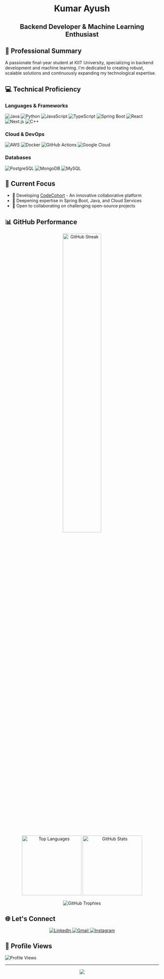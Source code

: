 <h1 align="center">Kumar Ayush </h1>

<h2 align="center">Backend Developer & Machine Learning Enthusiast</h2>

## 🌟 Professional Summary

A passionate final-year student at KIIT University, specializing in backend development and machine learning. I'm dedicated to creating robust, scalable solutions and continuously expanding my technological expertise.

## 💻 Technical Proficiency

### Languages & Frameworks
![Java](https://img.shields.io/badge/-Java-007396?style=flat-square&logo=java&logoColor=white)
![Python](https://img.shields.io/badge/-Python-3776AB?style=flat-square&logo=python&logoColor=white)
![JavaScript](https://img.shields.io/badge/-JavaScript-F7DF1E?style=flat-square&logo=javascript&logoColor=black)
![TypeScript](https://img.shields.io/badge/-TypeScript-3178C6?style=flat-square&logo=typescript&logoColor=white)
![Spring Boot](https://img.shields.io/badge/-Spring_Boot-6DB33F?style=flat-square&logo=spring-boot&logoColor=white)
![React](https://img.shields.io/badge/-React-61DAFB?style=flat-square&logo=react&logoColor=black)
![Next.js](https://img.shields.io/badge/-Next.js-000000?style=flat-square&logo=next.js&logoColor=white)
![C++](https://img.shields.io/badge/-C++-3776AB?style=flat-square&logo=Cplusplus&logoColor=white)


### Cloud & DevOps
![AWS](https://img.shields.io/badge/-Amazon_AWS-232F3E?style=flat-square&logo=amazon-aws&logoColor=white)
![Docker](https://img.shields.io/badge/-Docker-2496ED?style=flat-square&logo=docker&logoColor=white)
![GitHub Actions](https://img.shields.io/badge/-GitHub_Actions-2088FF?style=flat-square&logo=github-actions&logoColor=white)
![Google Cloud](https://img.shields.io/badge/-Google_Cloud-4285F4?style=flat-square&logo=google-cloud&logoColor=white)


### Databases
![PostgreSQL](https://img.shields.io/badge/-PostgreSQL-336791?style=flat-square&logo=postgresql&logoColor=white)
![MongoDB](https://img.shields.io/badge/-MongoDB-47A248?style=flat-square&logo=mongodb&logoColor=white)
![MySQL](https://img.shields.io/badge/-MySQL-4479A1?style=flat-square&logo=mysql&logoColor=white)

## 🚀 Current Focus

- 🔭 Developing [CodeCohort](https://codecohort-nine.vercel.app) - An innovative collaborative platform
- 🌱 Deepening expertise in Spring Boot, Java, and Cloud Services
- 🤝 Open to collaborating on challenging open-source projects

## 📊 GitHub Performance

<p align="center">
  <img src="https://github-readme-streak-stats.herokuapp.com?user=Kumar-AyushD&theme=dark&hide_border=false&fire=DD2727" alt="GitHub Streak" width="50%" />
</p>

<p align="center">
  <img src="https://github-readme-stats.vercel.app/api/top-langs/?username=Kumar-AyushD&theme=dark&hide_border=false&include_all_commits=true&count_private=true&layout=compact" alt="Top Languages" style="height: 195px;" />
  <img src="https://github-readme-stats.vercel.app/api?username=Kumar-AyushD&show_icons=true&theme=dark&hide_border=false" alt="GitHub Stats" style="height: 195px;" />
</p>



<p align="center">
  <img src="https://github-profile-trophy.vercel.app/?username=Kumar-AyushD&theme=radical&no-frame=false&no-bg=false&margin-w=4" alt="GitHub Trophies" />
</p>

## 🌐 Let's Connect

<p align="center">
  <a href="https://www.linkedin.com/in/kumar-ayush-3a9543228" target="_blank">
    <img src="https://img.shields.io/badge/LinkedIn-0077B5?style=for-the-badge&logo=linkedin&logoColor=white" alt="LinkedIn"/>
  </a>
  <a href="mailto:krayush2605@gmail.com" target="_blank">
    <img src="https://img.shields.io/badge/Gmail-D14836?style=for-the-badge&logo=gmail&logoColor=white" alt="Gmail"/>
  </a>
  <a href="https://www.instagram.com/_ayushthakur_/" target="_blank">
    <img src="https://img.shields.io/badge/Instagram-E4405F?style=for-the-badge&logo=instagram&logoColor=white" alt="Instagram"/>
  </a>
</p>

## 👀 Profile Views

![Profile Views](https://komarev.com/ghpvc/?username=Kumar-AyushD&color=blueviolet)

---

<p align="center">
  <img src="https://capsule-render.vercel.app/api?type=waving&color=gradient&height=80&section=footer"/>
</p>
